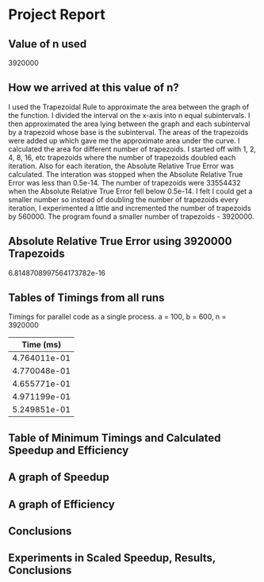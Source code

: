 # Project Report

## Value of n used
3920000

## How we arrived at this value of n?
I used the Trapezoidal Rule to approximate the area between the graph of the function. I divided the interval on the x-axis into n equal subintervals. I then approximated the area lying between the graph and each subinterval by a trapezoid whose base is the subinterval. The areas of the trapezoids were added up which gave me the approximate area under the curve. I calculated the area for different number of trapezoids. I started off with 1, 2, 4, 8, 16, etc trapezoids where the number of trapezoids doubled each iteration. Also for each iteration, the Absolute Relative True Error was calculated. The interation was stopped when the Absolute Relative True Error was less than 0.5e-14. The number of trapezoids were 33554432 when the Absolute Relative True Error fell below 0.5e-14. I felt I could get a smaller number so instead of doubling the number of trapezoids every iteration, I experimented a little and incremented the number of trapezoids by 560000. The program found a smaller number of trapezoids - 3920000.

## Absolute Relative True Error using 3920000 Trapezoids
6.8148708997564173782e-16

## Tables of Timings from all runs
Timings for parallel code as a single process. a = 100, b = 600, n = 3920000

| Time (ms)    |
|--------------|
| 4.764011e-01 |
| 4.770048e-01 |
| 4.655771e-01 |
| 4.971199e-01 |
| 5.249851e-01 |


## Table of Minimum Timings and Calculated Speedup and Efficiency
## A graph of Speedup
## A graph of Efficiency
## Conclusions
## Experiments in Scaled Speedup, Results, Conclusions 